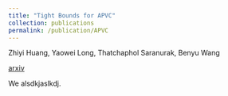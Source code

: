 ```yaml
---
title: "Tight Bounds for APVC"
collection: publications
permalink: /publication/APVC
---
```

Zhiyi Huang, Yaowei Long, Thatchaphol Saranurak, Benyu Wang

[arxiv](https://arxiv.org/abs/2212.00359)

We alsdkjaslkdj.